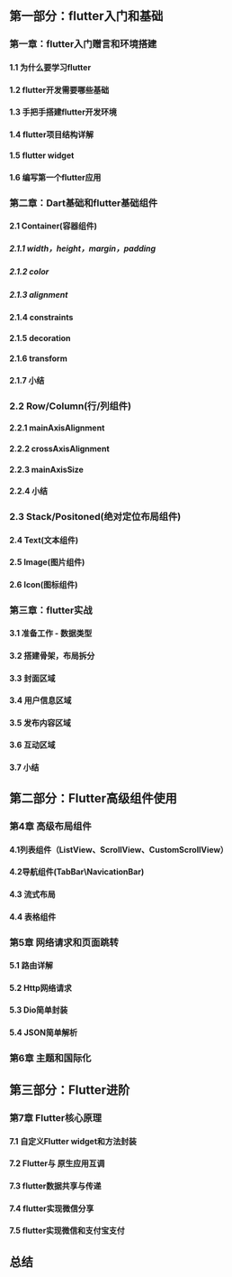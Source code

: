 ## 第一部分：flutter入门和基础
###   第一章：flutter入门赠言和环境搭建
####  1.1 为什么要学习flutter
#### 1.2 flutter开发需要哪些基础
#### 1.3 手把手搭建flutter开发环境
#### 1.4 flutter项目结构详解
#### 1.5 flutter widget
#### 1.6 编写第一个flutter应用
### 第二章：Dart基础和flutter基础组件
#### 2.1 Container(容器组件)
##### 2.1.1 width，height，margin，padding
##### 2.1.2 color
##### 2.1.3 alignment
#### 2.1.4 constraints
#### 2.1.5 decoration
#### 2.1.6 transform
#### 2.1.7 小结
### 2.2 Row/Column(行/列组件)
#### 2.2.1 mainAxisAlignment
#### 2.2.2 crossAxisAlignment
#### 2.2.3 mainAxisSize
#### 2.2.4 小结
### 2.3 Stack/Positoned(绝对定位布局组件)
#### 2.4 Text(文本组件)
#### 2.5 Image(图片组件)
#### 2.6 Icon(图标组件)
### 第三章：flutter实战
#### 3.1 准备工作 - 数据类型
#### 3.2 搭建骨架，布局拆分
#### 3.3 封面区域
#### 3.4 用户信息区域
#### 3.5 发布内容区域
#### 3.6 互动区域
#### 3.7 小结
## 第二部分：Flutter高级组件使用
### 第4章 高级布局组件
#### 4.1列表组件（ListView、ScrollView、CustomScrollView）
#### 4.2导航组件(TabBar\NavicationBar)
#### 4.3 流式布局
#### 4.4 表格组件
### 第5章 网络请求和页面跳转
#### 5.1 路由详解
#### 5.2 Http网络请求
#### 5.3 Dio简单封装
#### 5.4 JSON简单解析
### 第6章 主题和国际化
## 第三部分：Flutter进阶
### 第7章 Flutter核心原理
#### 7.1 自定义Flutter widget和方法封装
#### 7.2 Flutter与 原生应用互调
#### 7.3 flutter数据共享与传递
#### 7.4 flutter实现微信分享
#### 7.5 flutter实现微信和支付宝支付
## 总结
